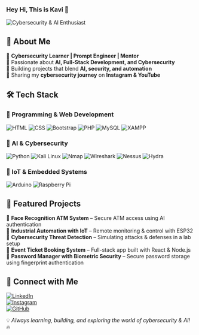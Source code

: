 ### Hey Hi, This is Kavi 👋

![Cybersecurity & AI Enthusiast](https://media.giphy.com/media/v1.Y2lkPTc5MGI3NjExNG9keXRzbDd6NDRmNGI1dHhyZm93djQxcDJzMWNqbmM4d2Q1cjhlYiZlcD12MV9naWZzX3NlYXJjaCZjdD1n/RDZo7znAdn2u7sAcWH/giphy.gif)

## 🚀 About Me
🔹 **Cybersecurity Learner | Prompt Engineer | Mentor**  
🔹 Passionate about **AI, Full-Stack Development, and Cybersecurity**  
🔹 Building projects that blend **AI, security, and automation**  
🔹 Sharing my **cybersecurity journey** on **Instagram & YouTube**  

## 🛠️ Tech Stack
### 🔹 Programming & Web Development
![HTML](https://img.shields.io/badge/HTML-%23E34F26.svg?style=for-the-badge&logo=html5&logoColor=white)
![CSS](https://img.shields.io/badge/CSS-%231572B6.svg?style=for-the-badge&logo=css3&logoColor=white)
![Bootstrap](https://img.shields.io/badge/Bootstrap-%23563D7C.svg?style=for-the-badge&logo=bootstrap&logoColor=white)
![PHP](https://img.shields.io/badge/PHP-%23777BB4.svg?style=for-the-badge&logo=php&logoColor=white)
![MySQL](https://img.shields.io/badge/MySQL-%234479A1.svg?style=for-the-badge&logo=mysql&logoColor=white)
![XAMPP](https://img.shields.io/badge/XAMPP-%23FB7A24.svg?style=for-the-badge&logo=xampp&logoColor=white)

### 🔹 AI & Cybersecurity
![Python](https://img.shields.io/badge/Python-%233776AB.svg?style=for-the-badge&logo=python&logoColor=white)
![Kali Linux](https://img.shields.io/badge/Kali_Linux-%23557C94.svg?style=for-the-badge&logo=kalilinux&logoColor=white)
![Nmap](https://img.shields.io/badge/Nmap-%230079C1.svg?style=for-the-badge&logo=nmap&logoColor=white)
![Wireshark](https://img.shields.io/badge/Wireshark-%230C3E88.svg?style=for-the-badge&logo=wireshark&logoColor=white)
![Nessus](https://img.shields.io/badge/Nessus-%23007F9B.svg?style=for-the-badge&logo=tenable&logoColor=white)
![Hydra](https://img.shields.io/badge/Hydra-%23000000.svg?style=for-the-badge&logo=gnuhydra&logoColor=white)

### 🔹 IoT & Embedded Systems
![Arduino](https://img.shields.io/badge/Arduino-%2300979D.svg?style=for-the-badge&logo=arduino&logoColor=white)
![Raspberry Pi](https://img.shields.io/badge/Raspberry_Pi-%23C51A4A.svg?style=for-the-badge&logo=raspberrypi&logoColor=white)

## 🌟 Featured Projects
🔹 **Face Recognition ATM System** – Secure ATM access using AI authentication  
🔹 **Industrial Automation with IoT** – Remote monitoring & control with ESP32  
🔹 **Cybersecurity Threat Detection** – Simulating attacks & defenses in a lab setup  
🔹 **Event Ticket Booking System** – Full-stack app built with React & Node.js  
🔹 **Password Manager with Biometric Security** – Secure password storage using fingerprint authentication  

## 📢 Connect with Me
[![LinkedIn](https://img.shields.io/badge/LinkedIn-%230077B5.svg?style=for-the-badge&logo=linkedin&logoColor=white)](https://www.linkedin.com/in/balakavi)  
[![Instagram](https://img.shields.io/badge/Instagram-%23E4405F.svg?style=for-the-badge&logo=instagram&logoColor=white)](https://www.instagram.com/kavi.s_network/)  
[![GitHub](https://img.shields.io/badge/GitHub-%23181717.svg?style=for-the-badge&logo=github&logoColor=white)](https://github.com/your-github-username)  

💡 *Always learning, building, and exploring the world of cybersecurity & AI!* 🔥
